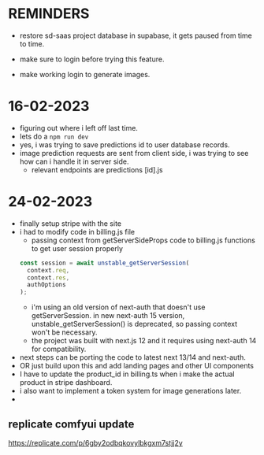 # REMINDERS

- restore sd-saas project database in supabase, it gets paused from time to time.
- make sure to login before trying this feature.

- make working login to generate images.

# 16-02-2023

- figuring out where i left off last time.
- lets do a `npm run dev`
- yes, i was trying to save predictions id to user database records.
- image prediction requests are sent from client side, i was trying to see how can i handle it in server side.
  - relevant endpoints are predictions [id].js

# 24-02-2023

- finally setup stripe with the site
- i had to modify code in billing.js file
  - passing context from getServerSideProps code to billing.js functions to get user session properly
  ```js
  const session = await unstable_getServerSession(
    context.req,
    context.res,
    authOptions
  );
  ```
  - i'm using an old version of next-auth that doesn't use getServerSession. in new next-auth 15 version, unstable_getServerSession() is deprecated, so passing context won't be necessary.
  - the project was built with next.js 12 and it requires using next-auth 14 for compatibility.
- next steps can be porting the code to latest next 13/14 and next-auth.
- OR just build upon this and add landing pages and other UI components
- I have to update the product_id in billing.ts when i make the actual product in stripe dashboard.
- i also want to implement a token system for image generations later.
-

## replicate comfyui update

https://replicate.com/p/6gby2odbqkovylbkgxm7stjj2y
